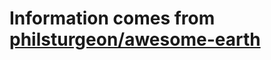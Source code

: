 # Information comes from [philsturgeon/awesome-earth](https://github.com/philsturgeon/awesome-earth)

